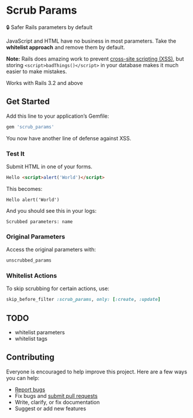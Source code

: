 # Scrub Params

:lock: Safer Rails parameters by default

JavaScript and HTML have no business in most parameters. Take the **whitelist approach** and remove them by default.

**Note:** Rails does amazing work to prevent [cross-site scripting (XSS)](http://en.wikipedia.org/wiki/Cross-site_scripting), but storing `<script>badThings()</script>` in your database makes it much easier to make mistakes.

Works with Rails 3.2 and above

## Get Started

Add this line to your application’s Gemfile:

```ruby
gem 'scrub_params'
```

You now have another line of defense against XSS.

### Test It

Submit HTML in one of your forms.

```html
Hello <script>alert('World')</script>
```

This becomes:

```
Hello alert('World')
```

And you should see this in your logs:

```
Scrubbed parameters: name
```

### Original Parameters

Access the original parameters with:

```ruby
unscrubbed_params
```

### Whitelist Actions

To skip scrubbing for certain actions, use:

```ruby
skip_before_filter :scrub_params, only: [:create, :update]
```

## TODO

- whitelist parameters
- whitelist tags

## Contributing

Everyone is encouraged to help improve this project. Here are a few ways you can help:

- [Report bugs](https://github.com/ankane/scrub_params/issues)
- Fix bugs and [submit pull requests](https://github.com/ankane/scrub_params/pulls)
- Write, clarify, or fix documentation
- Suggest or add new features
